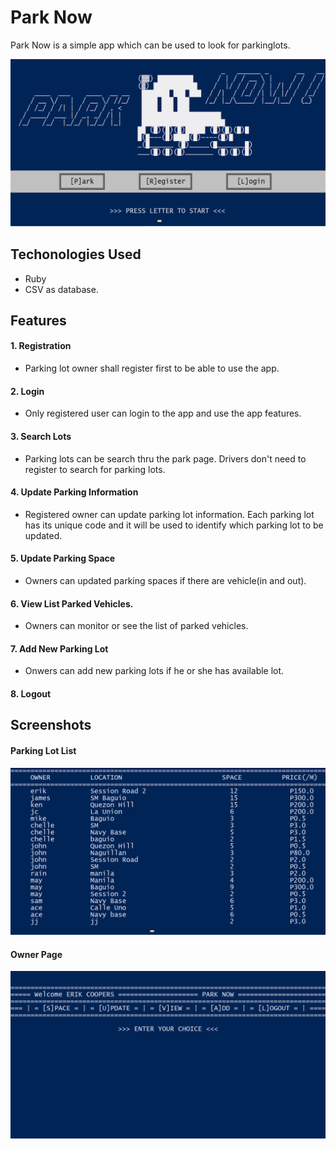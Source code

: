 # Park Now

Park Now is a simple app which can be used to look for parkinglots.

![Main Page](images/main.png)

## Techonologies Used
- Ruby
- CSV as database.

## Features

#### 1. Registration
- Parking lot owner shall register first to be able to use the app. 
#### 2. Login
- Only registered user can login to the app and use the app features.
#### 3. Search Lots
- Parking lots can be search thru the park page. Drivers don't need to register to search for parking lots.
#### 4. Update Parking Information
- Registered owner can update parking lot information. Each parking lot has its unique code and it will be used to identify which parking lot to be updated.
#### 5. Update Parking Space
- Owners can updated parking spaces if there are vehicle(in and out).
#### 6. View List Parked Vehicles.
- Owners can monitor or see the list of parked vehicles.
#### 7. Add New Parking Lot
- Onwers can add new parking lots if he or she has available lot.
#### 8. Logout

## Screenshots

#### Parking Lot List
![List](images/list.png)

#### Owner Page
![Owner Page](images/user.png)
